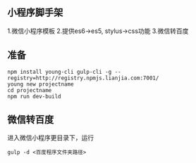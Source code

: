 ## 小程序脚手架
1.微信小程序模板
2.提供es6->es5, stylus->css功能
3.微信转百度

## 准备
```
npm install young-cli gulp-cli -g --registry=http://registry.npmjs.lianjia.com:7001/
young new projectname
cd projectname
npm run dev-build
```

## 微信转百度
进入微信小程序更目录下，运行
```
gulp -d <百度程序文件夹路径>
```
